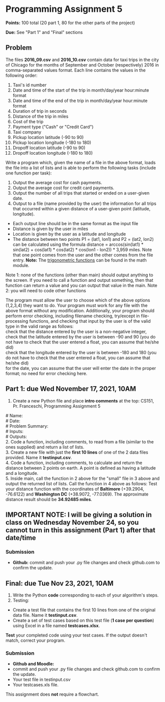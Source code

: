# Programming Assignment 5

**Points:** 100 total (20 part 1, 80 for the other parts of the project)

**Due:** See "Part 1" and "Final" sections

## Problem

The files **2016_09.csv** and **2016_10.csv** contain data for taxi trips in the city of Chicago for the months 
of September and October (respectively) 2016 in comma-separated values format. Each line contains the values in 
the following order:

1. Taxi's id number
2. Date and time of the start of the trip in month/day/year hour:minute format
3. Date and time of the end of the trip in month/day/year hour:minute format
4. Duration of trip in seconds
5. Distance of the trip in miles
6. Cost of the trip
7. Payment type ("Cash" or "Credit Card")
8. Taxi company
9. Pickup location latitude (-90 to 90)
10. Pickup location longitude (-180 to 180)
11. Dropoff location latitude (-90 to 90)
12. Dropoff location longitude (-180 to 180)

Write a program which, given the name of a file in the above format, loads the file into a list of lists and is able to perform the following tasks (include one function per task):

1. Output the average cost for cash payments.
2. Output the average cost for credit card payments.
3. Output the number of all trips that started or ended on a user-given date.
4. Output to a file (name provided by the user) the information for all trips that occurred within a given distance of a user-given point (latitude, longitude). 
  * Each output line should be in the same format as the input file
  * Distance is given by the user in miles
  * Location is given by the user as a latitude and longitude
  * The distance between two points P1 = (lat1, lon1) and P2 = (lat2, lon2) can be calculated using the formula distance = arccos(sin(lat1) * sin(lat2) + cos(lat1) * cos(lat2) * cos(lon1 - lon2)) * 3,959 miles. Note that one point comes from the user and the other comes from the file entry. **Note:** The [trigonometric functions](https://docs.python.org/3/library/math.html#trigonometric-functions) can be found in the math module.

Note 1: none of the functions (other than main) should output anything to the screen. If you need to call a function and  output something, then that function can return a value and you can output that value in the main.
Note 2: you will need to code other functions

The program must allow the user to choose which of the above options (1,2,3,4) they want to do. Your program must work for any file with the above format without any modification. Additionally, your program should perform error checking, including filename checking, try/except in file-processing functions, and checking that input by the user is of the valid type in the valid range as follows:  
check that the distance entered by the user is a non-negative integer,  
check that the latitude entered by the user is between -90 and 90 (you do not have to check that the user entered a float, you can assume that he/she did)  
check that the longitude entered by the user is between -180 and 180 (you do not have to check that the user entered a float, you can assume that he/she did)  
for the date, you can assume that the user will enter the date in the proper format; no need for error checking here.  

## Part 1: due Wed November 17, 2021, 10AM 

1. Create a new Python file and place **intro comments** at the top:
CS151, Pr. Franceschi, Programming Assignment 5  
  
\# Name:  
\# Date:  
\# Problem Summary:  
\# Inputs:  
\# Outputs:   
2. Code a function, including comments, to read from a file (similar to the ones supplied) and return a list of lists.  
3. Create a new file with just the **first 10 lines** of one of the 2 data files provided. Name it **testinput.csv**.  
4. Code a function, including comments, to calculate and return the distance between 2 points on earth. A point is defined as having a latitude and a longitude.  
5. Inside main, call the function in 2 above for the "small" file in 3 above and output the returned list of lists. Call the function in 4 above as follows: Test your distance function with the coordinates of **Baltimore** (+39.2904, -76.6122) and **Washington DC** (+38.9072, -77.0369). The approximate distance result should be **34.92485 miles**.

## IMPORTANT NOTE: I will be giving a solution in class on Wednesday November 24, so you cannot turn in this assignment (Part 1) after that date/time

### Submission

* **Github:** commit and push your .py file changes and check github.com to confirm the update.  

## Final: due Tue Nov 23, 2021, 10AM

1. Write the Python **code** corresponding to each of your algorithm's steps.
2. Testing: 
  * Create a test file that contains the first 10 lines from one of the original data file. Name it **testinput.csv**. 
  * Create a set of test cases based on this test file (**1 case per question**) using Excel in a file named **testcases.xlsx**.

**Test** your completed code using your test cases. If the output doesn't match, correct your program.

### Submission

* **Github and Moodle:** 
* commit and push your .py file changes and check github.com to confirm the update.
* Your test file in testinput.csv
* Your testcases.xls file.

This assignment does **not** require a flowchart.
